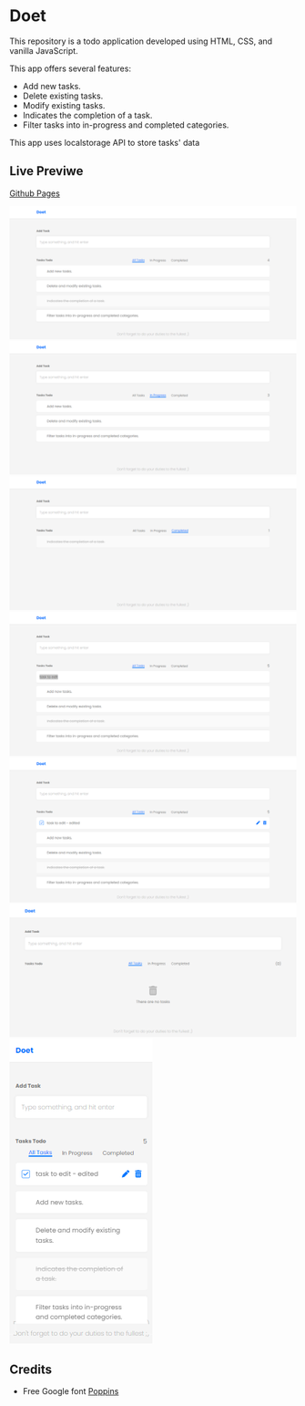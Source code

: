 # Doet
This repository is a todo application developed using HTML, CSS, and vanilla JavaScript.

This app offers several features:
- Add new tasks.
- Delete existing tasks.
- Modify existing tasks.
- Indicates the completion of a task.
- Filter tasks into in-progress and completed categories.

This app uses localstorage API to store tasks' data


## Live Previwe
[Github Pages](https://alialhussein.ml/doet-app)

![snapshot](./assets/ui-01.png)
![snapshot](./assets/ui-02.png)
![snapshot](./assets/ui-03.png)
![snapshot](./assets/ui-04.png)
![snapshot](./assets/ui-05.png)
![snapshot](./assets/ui-07.png)
![snapshot](./assets/ui-06.png)

## Credits
* Free Google font [Poppins](https://fonts.google.com/specimen/Poppins)

